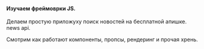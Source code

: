 #### Изучаем фреймоврки JS.

Делаем простую приложуху поиск новостей на бесплатной апишке. news api.

Смотрим как работают компоненты, пропсы, рендеринг и прочая хрень.

